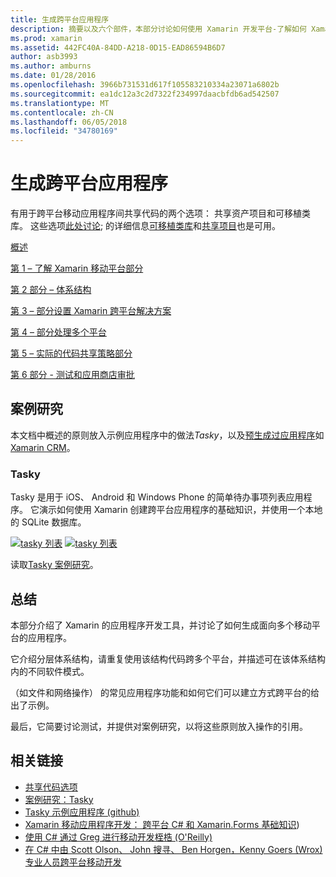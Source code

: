 ```yaml
---
title: 生成跨平台应用程序
description: 摘要以及六个部件，本部分讨论如何使用 Xamarin 开发平台-了解如何 Xamarin 的工作设计移动应用程序，然后测试并将部署到各种应用程序存储从生成应用程序。
ms.prod: xamarin
ms.assetid: 442FC40A-84DD-A218-0D15-EAD86594B6D7
author: asb3993
ms.author: amburns
ms.date: 01/28/2016
ms.openlocfilehash: 3966b731531d617f105583210334a23071a6802b
ms.sourcegitcommit: ea1dc12a3c2d7322f234997daacbfdb6ad542507
ms.translationtype: MT
ms.contentlocale: zh-CN
ms.lasthandoff: 06/05/2018
ms.locfileid: "34780169"
---
```

# <a name="building-cross-platform-applications"></a>生成跨平台应用程序

有用于跨平台移动应用程序间共享代码的两个选项： 共享资产项目和可移植类库。 这些选项[此处讨论](~/cross-platform/app-fundamentals/code-sharing.md); 的详细信息[可移植类库](~/cross-platform/app-fundamentals/pcl.md)和[共享项目](~/cross-platform/app-fundamentals/shared-projects.md)也是可用。

<a name="Sections" />

 [概述](~/cross-platform/app-fundamentals/building-cross-platform-applications/overview.md)

 [第 1 – 了解 Xamarin 移动平台部分](~/cross-platform/app-fundamentals/building-cross-platform-applications/understanding-the-xamarin-mobile-platform.md)

 [第 2 部分 – 体系结构](~/cross-platform/app-fundamentals/building-cross-platform-applications/architecture.md)

 [第 3 – 部分设置 Xamarin 跨平台解决方案](~/cross-platform/app-fundamentals/building-cross-platform-applications/setting-up-a-xamarin-cross-platform-solution.md)

 [第 4 – 部分处理多个平台](~/cross-platform/app-fundamentals/building-cross-platform-applications/platform-divergence-abstraction-divergent-implementation.md)

 [第 5 – 实际的代码共享策略部分](~/cross-platform/app-fundamentals/building-cross-platform-applications/practical-code-sharing-strategies.md)

 [第 6 部分 - 测试和应用商店审批](~/cross-platform/app-fundamentals/building-cross-platform-applications/testing-and-app-store-approvals.md)

 <a name="Cross-Platform_Mobile_Application_Case_Studies" />

## <a name="case-studies"></a>案例研究

本文档中概述的原则放入示例应用程序中的做法*Tasky*，以及[预生成过应用程序](https://xamarin.com/prebuilt)如[Xamarin CRM](https://xamarin.com/prebuilt/#xamarincrm)。

 <a name="Tasky" />

### <a name="tasky"></a>Tasky

Tasky 是用于 iOS、 Android 和 Windows Phone 的简单待办事项列表应用程序。
它演示如何使用 Xamarin 创建跨平台应用程序的基础知识，并使用一个本地的 SQLite 数据库。

 [![tasky 列表](images/iphone-list-sml.png)](images/iphone-list.png#lightbox) [ ![tasky 列表](images/iphone-list-sml.png)](images/iphone-list.png#lightbox)

读取[Tasky 案例研究](~/cross-platform/app-fundamentals/building-cross-platform-applications/case-study-tasky.md)。

## <a name="summary"></a>总结

本部分介绍了 Xamarin 的应用程序开发工具，并讨论了如何生成面向多个移动平台的应用程序。

它介绍分层体系结构，请重复使用该结构代码跨多个平台，并描述可在该体系结构内的不同软件模式。

（如文件和网络操作） 的常见应用程序功能和如何它们可以建立方式跨平台的给出了示例。

最后，它简要讨论测试，并提供对案例研究，以将这些原则放入操作的引用。

## <a name="related-links"></a>相关链接

- [共享代码选项](~/cross-platform/app-fundamentals/code-sharing.md)
- [案例研究：Tasky](~/cross-platform/app-fundamentals/building-cross-platform-applications/case-study-tasky.md)
- [Tasky 示例应用程序 (github)](https://developer.xamarin.com/samples/mobile/TaskyPortable/)
- [Xamarin 移动应用程序开发： 跨平台 C# 和 Xamarin.Forms 基础知识](http://www.amazon.com/Xamarin-Mobile-Application-Development-Cross-Platform/dp/1484202155/))
- [使用 C# 通过 Greg 进行移动开发桎梏 (O'Reilly)](http://shop.oreilly.com/product/0636920024002.do)
- [在 C# 中由 Scott Olson、 John 搜寻、 Ben Horgen，Kenny Goers (Wrox) 专业人员跨平台移动开发](http://www.wiley.com/WileyCDA/WileyTitle/productCd-1118157702.html)
